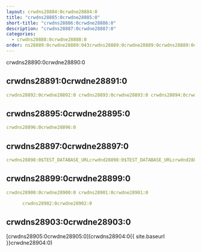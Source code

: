 ```yaml
---
layout: crwdns28884:0crwdne28884:0
title: "crwdns28885:0crwdne28885:0"
short-title: "crwdns28886:0crwdne28886:0"
description: "crwdns28887:0crwdne28887:0"
categories:
  - crwdns28888:0crwdne28888:0
order: ns28889:0crwdne28889:043crwdns28889:0crwdne28889:0crwdns28889:0crwdne28889:0
---
```

crwdns28890:0crwdne28890:0

## crwdns28891:0crwdne28891:0

```yaml
crwdns28892:0crwdne28892:0 crwdns28893:0crwdne28893:0 crwdns28894:0crwdne28894:0
```

## crwdns28895:0crwdne28895:0

```yaml
crwdns28896:0crwdne28896:0
```

## crwdns28897:0crwdne28897:0

```yaml
crwdns28898:0$TEST_DATABASE_URLcrwdnd28898:0$TEST_DATABASE_URLcrwdnd28898:0$TEST_DATABASE_URLcrwdne28898:0
```

## crwdns28899:0crwdne28899:0

```yaml
crwdns28900:0crwdne28900:0 crwdns28901:0crwdne28901:0

      crwdns28902:0crwdne28902:0

```

## crwdns28903:0crwdne28903:0

[crwdns28905:0crwdne28905:0](crwdns28904:0{{ site.baseurl }}crwdne28904:0)
